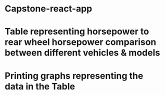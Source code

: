 # Capstone-react-app
# Table representing horsepower to rear wheel horsepower comparison between different vehicles & models
# Printing graphs representing the data in the Table
